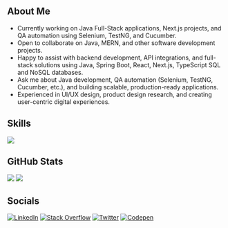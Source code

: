 ## About Me

- Currently working on Java Full-Stack applications, Next.js projects, and QA automation using Selenium, TestNG, and Cucumber. <br>
- Open to collaborate on Java, MERN, and other software development projects. <br>
- Happy to assist with backend development, API integrations, and full-stack solutions using Java, Spring Boot, React, Next.js, TypeScript SQL and NoSQL databases. <br>
- Ask me about Java development, QA automation (Selenium, TestNG, Cucumber, etc.), and building scalable, production-ready applications. <br>
- Experienced in UI/UX design, product design research, and creating user-centric digital experiences. <br>

## Skills

  <a href="https://skillicons.dev" align="center">
    <img align="center" src="https://skillicons.dev/icons?i=react,next,figma,notion,js,vite,nodejs,npm,git,html,css,bootstrap,materialui,tailwind,styledcomponents,express,postman,firebase,mongodb,postgres,netlify,vercel,java,typescript,github,redux,googlecloud,vscode,python,mysql,prisma,heroku,selenium,aws,docker,jenkins,babel,bash,eclipse,fastapi,gherkin,maven,idea,powershell,webstorm,webpack,vscode,replit" />
  </a>

  
## GitHub Stats
![](https://github-readme-streak-stats.herokuapp.com/?user=SHERLOCKx90&theme=midnight-purple&hide_border=false)
![](https://github-readme-stats.vercel.app/api/top-langs/?username=SHERLOCKx90&theme=midnight-purple&hide_border=false&include_all_commits=true&count_private=true&layout=compact)


## Socials
[![LinkedIn](https://img.shields.io/badge/LinkedIn-%230077B5.svg?logo=linkedin&logoColor=white)](https://www.linkedin.com/in/subhadeep-chell-a6b3a524b/) [![Stack Overflow](https://img.shields.io/badge/-Stackoverflow-FE7A16?logo=stack-overflow&logoColor=white)](https://stackoverflow.com/users/21597352/subhadeep-chell) [![Twitter](https://img.shields.io/badge/Twitter-%231DA1F2.svg?logo=Twitter&logoColor=white)](https://twitter.com/subhadeepchell) [![Codepen](https://img.shields.io/badge/Codepen-000000?style=for-the-badge&logo=codepen&logoColor=white)](https://codepen.io/SHERLOCKx90)

